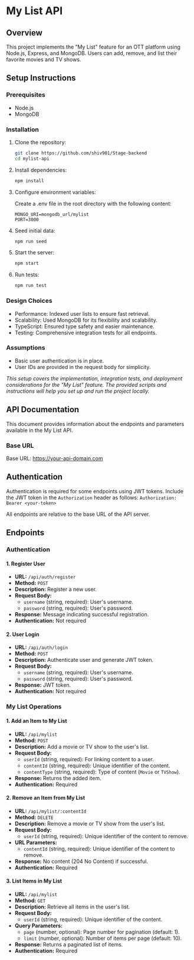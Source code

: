 # My List API

## Overview

This project implements the "My List" feature for an OTT platform using Node.js, Express, and MongoDB. Users can add, remove, and list their favorite movies and TV shows.

## Setup Instructions

### Prerequisites

- Node.js
- MongoDB

### Installation

1. Clone the repository:

   ```bash
   git clone https://github.com/shiv901/Stage-backend
   cd mylist-api
   ```
2. Install dependencies:
   ```bash
   npm install
    ```
3. Configure environment variables:

    Create a .env file in the root directory with the following content:
    ``` 
    MONGO_URI=mongodb_url/mylist
    PORT=3000
    ```
4. Seed initial data:
    ```bash
    npm run seed
    ```

5. Start the server:
    ```bash
    npm start
    ```
6. Run tests:
    ```bash
    npm run test
    ```

### Design Choices
- Performance: Indexed user lists to ensure fast retrieval.
- Scalability: Used MongoDB for its flexibility and scalability.
- TypeScript: Ensured type safety and easier maintenance.
- Testing: Comprehensive integration tests for all endpoints.

### Assumptions
- Basic user authentication is in place.
- User IDs are provided in the request body for simplicity.

*This setup covers the implementation, integration tests, and deployment considerations for the "My List" feature. The provided scripts and instructions will help you set up and run the project locally.*

## API Documentation

This document provides information about the endpoints and parameters available in the My List API.

### Base URL
Base URL: https://your-api-domain.com


## Authentication
Authentication is required for some endpoints using JWT tokens. Include the JWT token in the `Authorization` header as follows: `Authorization: Bearer <your-token>`

All endpoints are relative to the base URL of the API server.



## Endpoints

### Authentication

#### 1. Register User

- **URL:** `/api/auth/register`
- **Method:** `POST`
- **Description:** Register a new user.
- **Request Body:**
  - `username` (string, required): User's username.
  - `password` (string, required): User's password.
- **Response:** Message indicating successful registration.
- **Authentication:** Not required

#### 2. User Login

- **URL:** `/api/auth/login`
- **Method:** `POST`
- **Description:** Authenticate user and generate JWT token.
- **Request Body:**
  - `username` (string, required): User's username.
  - `password` (string, required): User's password.
- **Response:** JWT token.
- **Authentication:** Not required

### My List Operations

#### 1. Add an Item to My List

- **URL:** `/api/mylist`
- **Method:** `POST`
- **Description:** Add a movie or TV show to the user's list.
- **Request Body:**
  - `userId` (string, required): For linking content to a user.
  - `contentId` (string, required): Unique identifier of the content.
  - `contentType` (string, required): Type of content (`Movie` or `TVShow`).
- **Response:** Returns the added item.
- **Authentication:** Required

#### 2. Remove an Item from My List

- **URL:** `/api/mylist/:contentId`
- **Method:** `DELETE`
- **Description:** Remove a movie or TV show from the user's list.
- **Request Body:**
  - `userId` (string, required): Unique identifier of the content to remove.
- **URL Parameters:**
  - `contentId` (string, required): Unique identifier of the content to remove.
- **Response:** No content (204 No Content) if successful.
- **Authentication:** Required

#### 3. List Items in My List

- **URL:** `/api/mylist`
- **Method:** `GET`
- **Description:** Retrieve all items in the user's list.
- **Request Body:**
  - `userId` (string, required): Unique identifier of the content.
- **Query Parameters:**
  - `page` (number, optional): Page number for pagination (default: 1).
  - `limit` (number, optional): Number of items per page (default: 10).
- **Response:** Returns a paginated list of items.
- **Authentication:** Required


